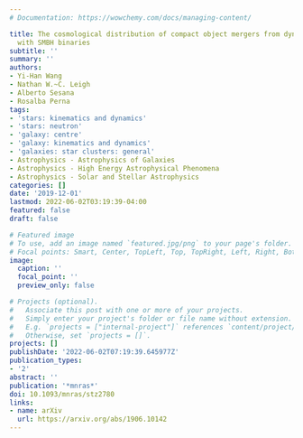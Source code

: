 ```yaml
---
# Documentation: https://wowchemy.com/docs/managing-content/

title: The cosmological distribution of compact object mergers from dynamical interactions
  with SMBH binaries
subtitle: ''
summary: ''
authors:
- Yi-Han Wang
- Nathan W.~C. Leigh
- Alberto Sesana
- Rosalba Perna
tags:
- 'stars: kinematics and dynamics'
- 'stars: neutron'
- 'galaxy: centre'
- 'galaxy: kinematics and dynamics'
- 'galaxies: star clusters: general'
- Astrophysics - Astrophysics of Galaxies
- Astrophysics - High Energy Astrophysical Phenomena
- Astrophysics - Solar and Stellar Astrophysics
categories: []
date: '2019-12-01'
lastmod: 2022-06-02T03:19:39-04:00
featured: false
draft: false

# Featured image
# To use, add an image named `featured.jpg/png` to your page's folder.
# Focal points: Smart, Center, TopLeft, Top, TopRight, Left, Right, BottomLeft, Bottom, BottomRight.
image:
  caption: ''
  focal_point: ''
  preview_only: false

# Projects (optional).
#   Associate this post with one or more of your projects.
#   Simply enter your project's folder or file name without extension.
#   E.g. `projects = ["internal-project"]` references `content/project/deep-learning/index.md`.
#   Otherwise, set `projects = []`.
projects: []
publishDate: '2022-06-02T07:19:39.645977Z'
publication_types:
- '2'
abstract: ''
publication: '*mnras*'
doi: 10.1093/mnras/stz2780
links:
- name: arXiv
  url: https://arxiv.org/abs/1906.10142
---
```

